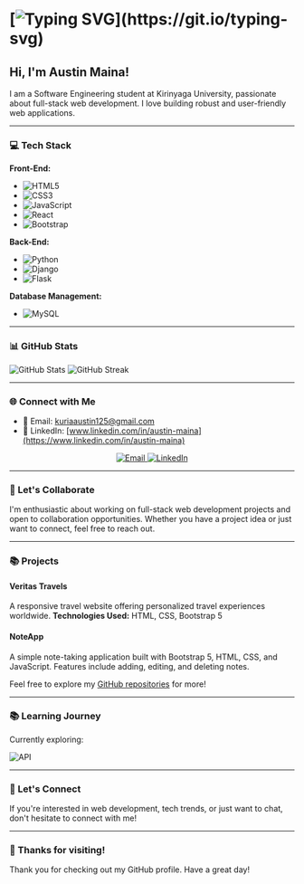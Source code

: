 
# [![Typing SVG](https://readme-typing-svg.demolab.com?font=Fira+Code&pause=1000&color=20FF61&width=435&lines=✅+Welcome+to+my+GitHub+profile!)](https://git.io/typing-svg)

## Hi, I'm Austin Maina!

I am a Software Engineering student at Kirinyaga University, passionate about full-stack web development. I love building robust and user-friendly web applications.

---

### 💻 Tech Stack

**Front-End:**
- ![HTML5](https://img.shields.io/badge/HTML5-%23E34F26.svg?style=for-the-badge&logo=html5&logoColor=white)
- ![CSS3](https://img.shields.io/badge/CSS3-%231572B6.svg?style=for-the-badge&logo=css3&logoColor=white)
- ![JavaScript](https://img.shields.io/badge/JavaScript-%23F7DF1E.svg?style=for-the-badge&logo=javascript&logoColor=black)
- ![React](https://img.shields.io/badge/React-%2320232a.svg?style=for-the-badge&logo=react&logoColor=%2361DAFB)
- ![Bootstrap](https://img.shields.io/badge/Bootstrap-%23563D7C.svg?style=for-the-badge&logo=bootstrap&logoColor=white)

**Back-End:**
- ![Python](https://img.shields.io/badge/Python-3670A0?style=for-the-badge&logo=python&logoColor=ffdd54)
- ![Django](https://img.shields.io/badge/Django-%23092E20.svg?style=for-the-badge&logo=django&logoColor=white)
- ![Flask](https://img.shields.io/badge/Flask-%23000.svg?style=for-the-badge&logo=flask&logoColor=white)

**Database Management:**
- ![MySQL](https://img.shields.io/badge/MySQL-%2300f.svg?style=for-the-badge&logo=mysql&logoColor=white)

---

### 📊 GitHub Stats

![GitHub Stats](https://github-readme-stats.vercel.app/api?username=Austinkuria&count_private=true&show_icons=true&theme=radical&layout=compact)
![GitHub Streak](https://github-readme-streak-stats.herokuapp.com/?user=Austinkuria&theme=radical)

---

### 🌐 Connect with Me

- 📧 Email: [kuriaaustin125@gmail.com](mailto:kuriaaustin125@gmail.com)
- 💼 LinkedIn: [www.linkedin.com/in/austin-maina](https://www.linkedin.com/in/austin-maina)

<p align="center">
  <a href="mailto:kuriaaustin125@gmail.com">
    <img src="https://img.shields.io/badge/Email-Direct-green" alt="Email" />
  </a>
  <a href="https://www.linkedin.com/in/austin-maina">
    <img src="https://img.shields.io/badge/LinkedIn-Connect-blue" alt="LinkedIn" />
  </a>
</p>

---

### 🤝 Let's Collaborate

I'm enthusiastic about working on full-stack web development projects and open to collaboration opportunities. Whether you have a project idea or just want to connect, feel free to reach out.

---

### 📚 Projects

#### Veritas Travels
A responsive travel website offering personalized travel experiences worldwide. **Technologies Used:** HTML, CSS, Bootstrap 5

#### NoteApp
A simple note-taking application built with Bootstrap 5, HTML, CSS, and JavaScript. Features include adding, editing, and deleting notes.

Feel free to explore my [GitHub repositories](https://github.com/Austinkuria?tab=repositories) for more!

---

### 📚 Learning Journey

Currently exploring:


![API](https://img.shields.io/badge/API-3703a3?style=for-the-badge&logo=api&logoColor=white)

---

### 📱 Let's Connect

If you're interested in web development, tech trends, or just want to chat, don't hesitate to connect with me!

---

### 🚀 Thanks for visiting!

Thank you for checking out my GitHub profile. Have a great day!
